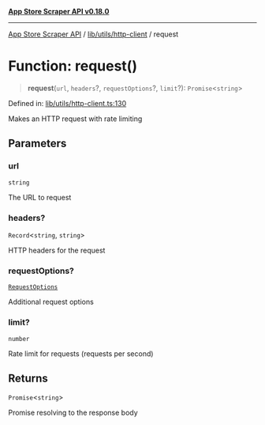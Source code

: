 [**App Store Scraper API v0.18.0**](../../../../README.md)

***

[App Store Scraper API](../../../../modules.md) / [lib/utils/http-client](../README.md) / request

# Function: request()

> **request**(`url`, `headers`?, `requestOptions`?, `limit`?): `Promise`\<`string`\>

Defined in: [lib/utils/http-client.ts:130](https://github.com/facundoolano/app-store-scraper/blob/113d925388ad33c5af9077ca637c241f2bf7e574/lib/utils/http-client.ts#L130)

Makes an HTTP request with rate limiting

## Parameters

### url

`string`

The URL to request

### headers?

`Record`\<`string`, `string`\>

HTTP headers for the request

### requestOptions?

[`RequestOptions`](../interfaces/RequestOptions.md)

Additional request options

### limit?

`number`

Rate limit for requests (requests per second)

## Returns

`Promise`\<`string`\>

Promise resolving to the response body
